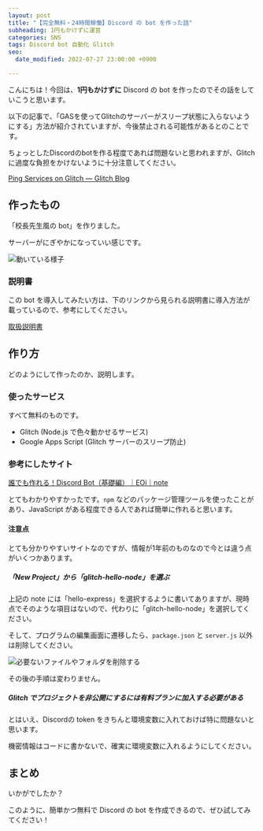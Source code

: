 ```yaml
---
layout: post
title: "【完全無料・24時間稼働】Discord の bot を作った話"
subheading: 1円もかけずに運営
categories: SNS
tags: Discord bot 自動化 Glitch
seo:
  date_modified: 2022-07-27 23:00:00 +0900

---
```

こんにちは！今回は、**1円もかけずに** Discord の bot を作ったのでその話をしていこうと思います。

<div class="alert-card">

以下の記事で、「GASを使ってGlitchのサーバーがスリープ状態に入らないようにする」方法が紹介されていますが、今後禁止される可能性があるとのことです。

ちょっとしたDiscordのbotを作る程度であれば問題ないと思われますが、Glitchに過度な負担をかけないように十分注意してください。

<a href="https://blog.glitch.com/post/ping-services" target="_blank" rel="noopener noreferrer">Ping Services on Glitch — Glitch Blog</a>

</div>

## 作ったもの

「校長先生風の bot」を作りました。

サーバーがにぎやかになっていい感じです。

![動いている様子](https://user-images.githubusercontent.com/75155258/132112814-bbe4b7ab-eaea-4732-b9ed-66f0148ea31c.png)

### 説明書

この bot を導入してみたい方は、下のリンクから見られる説明書に導入方法が載っているので、参考にしてください。

<a href="https://gist.github.com/r-40021/b53cfa3c53f93b805cc53ea7b0eb0fe3" target="_blank" rel="noopener noreferrer">取扱説明書</a>

## 作り方

どのようにして作ったのか、説明します。

### 使ったサービス

すべて無料のものです。

* Glitch (Node.js で色々動かせるサービス)
* Google Apps Script (Glitch サーバーのスリープ防止)

### 参考にしたサイト

<a href="https://note.com/exteoi/n/nf1c37cb26c41" target="_blank" rel="noopener noreferrer">誰でも作れる！Discord Bot（基礎編）｜EOi｜note</a>

とてもわかりやすかったです。`npm` などのパッケージ管理ツールを使ったことがあり、JavaScript がある程度できる人であれば簡単に作れると思います。

#### 注意点

とても分かりやすいサイトなのですが、情報が1年前のものなので今とは違う点がいくつかあります。

##### 「New Project」から「glitch-hello-node」を選ぶ

上記の note には「hello-express」を選択するように書いてありますが、現時点でそのような項目はないので、代わりに「glitch-hello-node」を選択してください。

そして、プログラムの編集画面に遷移したら、`package.json` と `server.js` 以外は削除してください。

![必要ないファイルやフォルダを削除する](https://user-images.githubusercontent.com/75155258/132113095-b19a91d9-5963-4a24-bb63-3d71ffeedfc7.png)

その後の手順は変わりません。

##### Glitch でプロジェクトを非公開にするには有料プランに加入する必要がある

とはいえ、Discordの token をきちんと環境変数に入れておけば特に問題ないと思います。

機密情報はコードに書かないで、確実に環境変数に入れるようにしてください。

## まとめ

いかがでしたか？

このように、簡単かつ無料で Discord の bot を作成できるので、ぜひ試してみてください！
